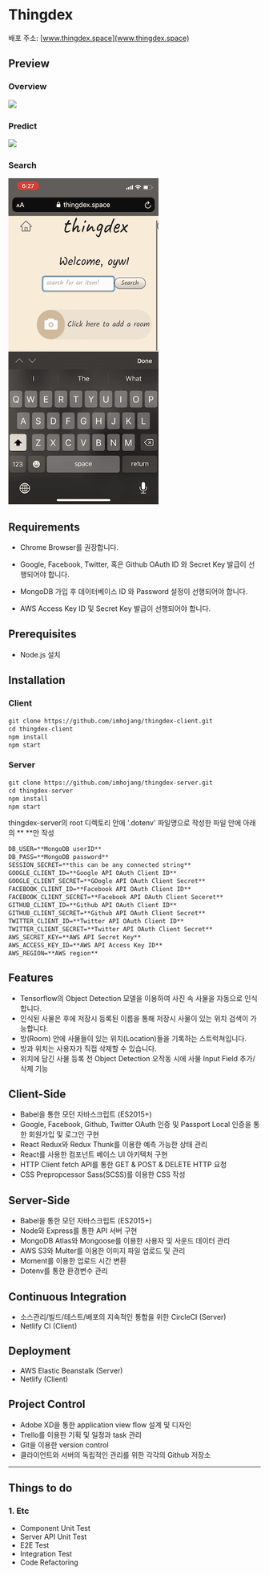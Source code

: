 # Thingdex

배포 주소: [www.thingdex.space](www.thingdex.space)

## Preview

### Overview

![](README.assets/thingdex-overview.gif)

### Predict

![](README.assets/thingdex-predict.gif)

### Search

![](README.assets/thingdex-search.gif)

## Requirements

- Chrome Browser를 권장합니다.

- Google, Facebook, Twitter, 혹은 Github OAuth ID 와 Secret Key 발급이 선행되어야 합니다.

- MongoDB 가입 후 데이터베이스 ID 와 Password 설정이 선행되어야 합니다.

- AWS Access Key ID 및 Secret Key 발급이 선행되어야 합니다.

  

## Prerequisites

- Node.js 설치

## Installation

### Client

```
git clone https://github.com/imhojang/thingdex-client.git
cd thingdex-client
npm install
npm start
```

### Server

```
git clone https://github.com/imhojang/thingdex-server.git
cd thingdex-server
npm install
npm start
```

thingdex-server의 root 디렉토리 안에 '.dotenv' 파일명으로 작성한 파일 안에 아래의 ** **안 작성

```
DB_USER=**MongoDB userID**
DB_PASS=**MongoDB password**
SESSION_SECRET=**this can be any connected string**
GOOGLE_CLIENT_ID=**Google API OAuth Client ID**
GOOGLE_CLIENT_SECRET=**GOogle API OAuth Client Secret**
FACEBOOK_CLIENT_ID=**Facebook API OAuth Client ID**
FACEBOOK_CLIENT_SECRET=**Facebook API OAuth Client Seceret**
GITHUB_CLIENT_ID=**Github API OAuth Client ID**
GITHUB_CLIENT_SECRET=**Github API OAuth Client Secret**
TWITTER_CLIENT_ID=**Twitter API OAuth Client ID**
TWITTER_CLIENT_SECRET=**Twitter API OAuth Client Secret**
AWS_SECRET_KEY=**AWS API Secret Key**
AWS_ACCESS_KEY_ID=**AWS API Access Key ID**
AWS_REGION=**AWS region**
```



## Features

- Tensorflow의 Object Detection 모델을 이용하여 사진 속 사물을 자동으로 인식합니다.
- 인식된 사물은 후에 저장시 등록된 이름을 통해 저장시 사물이 있는 위치 검색이 가능합니다.
- 방(Room) 안에 사물들이 있는 위치(Location)들을 기록하는 스트럭쳐입니다.
- 방과 위치는 사용자가 직접 삭제할 수 있습니다.
- 위치에 담긴 사물 등록 전 Object Detection 오작동 시에 사물 Input Field 추가/삭제 기능



## Client-Side

- Babel을 통한 모던 자바스크립트 (ES2015+)
- Google, Facebook, Github, Twitter OAuth 인증 및 Passport Local 인증을 통한 회원가입 및 로그인 구현
- React Redux와 Redux Thunk를 이용한 예측 가능한 상태 관리
- React를 사용한 컴포넌트 베이스 UI 아키텍처 구현
- HTTP Client fetch API를 통한 GET & POST & DELETE HTTP 요청
- CSS Prepropcessor Sass(SCSS)를 이용한 CSS 작성



## Server-Side

- Babel을 통한 모던 자바스크립트 (ES2015+)
- Node와 Express를 통한 API 서버 구현
- MongoDB Atlas와 Mongoose를 이용한 사용자 및 사운드 데이터 관리
- AWS S3와 Multer를 이용한 이미지 파일 업로드 및 관리
- Moment를 이용한 업로드 시간 변환 
- Dotenv를 통한 환경변수 관리



## Continuous Integration

- 소스관리/빌드/테스트/배포의 지속적인 통합을 위한 CircleCI (Server)
- Netlify CI (Client)



## Deployment

- AWS Elastic Beanstalk (Server)
- Netlify (Client)



## Project Control

- Adobe XD을 통한 application view flow 설계 및 디자인
- Trello를 이용한 기획 및 일정과 task 관리
- Git을 이용한 version control
- 클라이언트와 서버의 독립적인 관리를 위한 각각의 Github 저장소

---



## Things to do

### 1. Etc

- Component Unit Test
- Server API Unit Test
- E2E Test
- Integration Test
- Code Refactoring